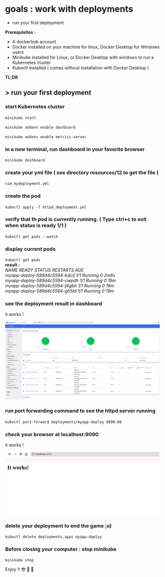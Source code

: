 # goals : work with deployments
- run your first deployment


**Prerequisites :**
- A dockerhub account
- Docker installed on your machine for linux, Docker Desktop for Windows users
- Minikuke installed for Linux, or Docker Desktop with windows to run a Kubernetes cluster
- Kubectl installed ( comes without installation with Docker Desktop )
      
**TL;DR**  

## > run your first deployment 

### start Kubernetes cluster 
`minikube start`

`minikube addons enable dashboard`

`minikube addons enable metrics-server`

### in a new terminal, run dashboard in your favorite browser 
`minikube dashboard`

### create your yml file ( see directory resources/12 to get the file )
`vim mydeployment.yml`

### create the pod
`kubectl apply -f httpd_deployment.yml`

### verify that th pod is currently running. ( Type ctrl+c to exit when status is ready 1/1 )
`kubectl get pods --watch`

### display current pods
`kubectl get pods`  
**result :**  
*NAME                            READY   STATUS    RESTARTS   AGE*  
*myapp-deploy-589d4c5594-b4clj   1/1     Running   0          2m6s*  
*myapp-deploy-589d4c5594-cwpdh   1/1     Running   0          19m*  
*myapp-deploy-589d4c5594-f4gbh   1/1     Running   0          19m*  
*myapp-deploy-589d4c5594-gh5td   1/1     Running   0          19m*  

### see the deployment result in dashboard
it works !

![13_httpd_dashboard_deployment.png ](/resources/13_httpd_dashboard_deployment.png "13_httpd_dashboard_deployment")


### run port forwarding command to see the httpd server running
`kubectl port-forward deployments/myapp-deploy 9090:80`


### check your browser at localhost:9090
it works !

![13_httpd_running.png ](/resources/13_httpd_running.png "13_httpd_running")


### delete your deployment to end the game ;o)
`kubectl delete deployments.apps myapp-deploy `  

### Before closing your computer : stop minikube
`minikube stop`
 
Enjoy !! :sunglasses: :tropical_drink: :tropical_drink:


